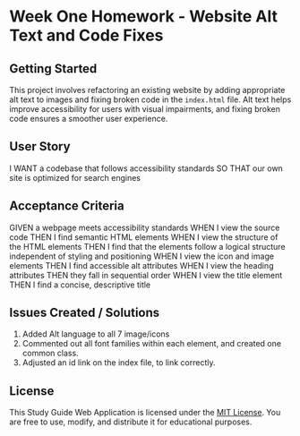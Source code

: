 # Week One Homework - Website Alt Text and Code Fixes

## Getting Started

This project involves refactoring an existing website by adding appropriate alt text to images and fixing broken code in the `index.html` file. Alt text helps improve accessibility for users with visual impairments, and fixing broken code ensures a smoother user experience.

## User Story

I WANT a codebase that follows accessibility standards
SO THAT our own site is optimized for search engines

## Acceptance Criteria

GIVEN a webpage meets accessibility standards
WHEN I view the source code
THEN I find semantic HTML elements
WHEN I view the structure of the HTML elements
THEN I find that the elements follow a logical structure independent of styling and positioning
WHEN I view the icon and image elements
THEN I find accessible alt attributes
WHEN I view the heading attributes
THEN they fall in sequential order
WHEN I view the title element
THEN I find a concise, descriptive title

## Issues Created / Solutions

  1. Added Alt language to all 7 image/icons
  2. Commented out all font families within each element, and created one common class.
  3. Adjusted an id link on the index file, to link correctly.

## License
This Study Guide Web Application is licensed under the [MIT License](link-to-license). You are free to use, modify, and distribute it for educational purposes.
